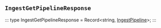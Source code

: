 ## `IngestGetPipelineResponse`
:::
type IngestGetPipelineResponse = Record<string, [IngestPipeline](./IngestPipeline.md)>;
:::

